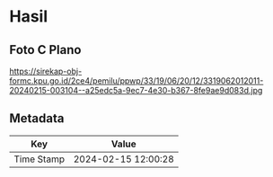 # Hasil

## Foto C Plano

https://sirekap-obj-formc.kpu.go.id/2ce4/pemilu/ppwp/33/19/06/20/12/3319062012011-20240215-003104--a25edc5a-9ec7-4e30-b367-8fe9ae9d083d.jpg


## Metadata

| Key        | Value               |
| ---------- | ------------------- |
| Time Stamp | 2024-02-15 12:00:28 |



